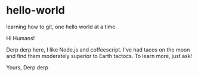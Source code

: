 # hello-world
learning how to git, one hello world at a time.

Hi Humans!

Derp derp here, I like Node.js and coffeescript. I've had tacos on the moon and find them moderately superior to Earth tactocs.
To learn more, just ask!

Yours,
Derp derp
